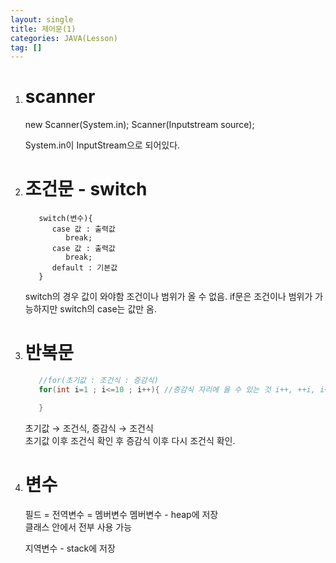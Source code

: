 ```yaml
---
layout: single
title: 제어문(1)
categories: JAVA(Lesson)
tag: []
---
```


1. #  scanner
   new Scanner(System.in);
      Scanner(Inputstream source);

   System.in이 InputStream으로 되어있다.

1. # 조건문 - switch
   ```
      switch(변수){
         case 값 : 출력값
            break;
         case 값 : 출력값
            break;
         default : 기본값
      }
   ```   
   switch의 경우 값이 와야함 조건이나 범위가 올 수 없음. if문은 조건이나 범위가 가능하지만 switch의 case는 값만 옴.   

1. # 반복문 
   ```cs
      //for(초기값 : 조건식 : 증감식)
      for(int i=1 ; i<=10 ; i++){ //증감식 자리에 올 수 있는 것 i++, ++i, i+=1; i=i+1

      }
   ```   
   초기값 → 조건식, 증감식 → 조건식   
   초기값 이후 조건식 확인 후 증감식 이후 다시 조건식 확인.   

1. # 변수
   필드 = 전역변수 = 멤버변수
   멤버변수 - heap에 저장   
   클래스 안에서 전부 사용 가능

   지역변수 - stack에 저장





